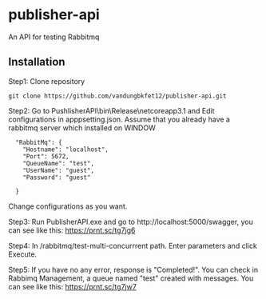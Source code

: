# publisher-api

An API for testing Rabbitmq

## Installation

Step1: Clone repository

```
git clone https://github.com/vandungbkfet12/publisher-api.git
```

Step2: Go to PushlisherAPI\bin\Release\netcoreapp3.1 and Edit configurations in apppsetting.json. Assume that you already have a rabbitmq server which installed on WINDOW

```
  "RabbitMq": {
    "Hostname": "localhost",
    "Port": 5672,
    "QueueName": "test",
    "UserName": "guest",
    "Password": "guest"

  }
  ```
  Change configurations as you want.
  
  Step3: Run PublisherAPI.exe and go to http://localhost:5000/swagger, you can see like this: https://prnt.sc/tg7jg6
  
  Step4: In /rabbitmq/test-multi-concurrrent path. Enter parameters and click Execute.
  
  Step5: If you have no any error, response is "Completed!". You can check in Rabbimq Management, a queue named "test" created with messages. You can see like this: https://prnt.sc/tg7jw7



